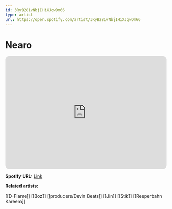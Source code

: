 ```yaml
---
id: 3RyB281vNbjIHiXJqwDm66
type: artist
url: https://open.spotify.com/artist/3RyB281vNbjIHiXJqwDm66
---
```

# Nearo

<iframe style="border-radius:12px" src="https://open.spotify.com/embed/artist/3RyB281vNbjIHiXJqwDm66" width="100%" height="352" frameBorder="0" allowfullscreen="" allow="autoplay; clipboard-write; encrypted-media; fullscreen; picture-in-picture" loading="lazy"></iframe>

**Spotify URL:** [Link](https://open.spotify.com/artist/3RyB281vNbjIHiXJqwDm66)

**Related artists:**

[[D-Flame]]
[[Boz]]
[[producers/Devin Beats]]
[[Jin]]
[[Stik]]
[[Reeperbahn Kareem]]
